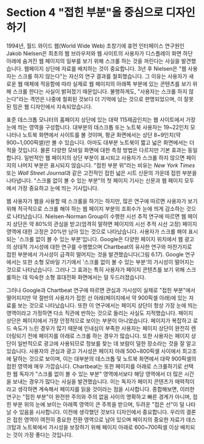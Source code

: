 # Section 4 "접힌 부분"을 중심으로 디자인하기

1994년, 월드 와이드 웹(World Wide Web) 초창기에 휴먼 인터페이스 연구원인 Jakob Nielsen은 최초의 웹 브라우저와 웹 사이트의 사용자가 디스플레이 화면 하단 아래에 숨겨진 웹 페이지의 일부를 보기 위해 스크롤 하는 것을 꺼린다는 사실을 발견했습니다. 웹페이지 상단에 자료를 배치하는 것이 중요합니다. 3년 후 Nielsen은 "웹 사용자는 스크롤 하지 않는다"는 자신의 연구 결과를 철회했습니다. 그 이유는 사용자가 새로운 웹 매체에 적응함에 따라 실제로 웹 페이지의 아래쪽 부분에 있는 콘텐츠를 보기 위해 스크롤 한다는 사실이 밝혀졌기 때문입니다. 불행하게도, "사용자는 스크롤 하지 않는다"라는 격언은 나중에 철회된 것보다 더 기억에 남는 것으로 판명되었으며, 이 잘못된 밈은 웹 디자인에서 지속되었습니다.

표준 데스크톱 모니터의 홈페이지 상단에 있는 대략 115제곱인치는 웹 사이트에서 가장 눈에 띄는 영역을 구성합니다. 대부분의 데스크톱 또는 노트북 사용자는 19~22인치 모니터나 노트북 화면에서 사이트를 볼 것이며, 평균 화면에서는 상단 8~9인치(약 900~1,000픽셀)만 볼 수 있습니다. 아마도 대부분 노트북이 짧고 넓은 화면에서는 더 적을 것입니다. 물론 다양한 모바일 화면에 대한 측정 방법은 다르지만 기본 효과는 동일합니다. 일반적인 웹 페이지의 상단 부분이 표시되고 사용자가 스크롤 하지 않으면 페이지의 나머지 부분은 표시되지 않습니다. "접힌 부분 위"라는 비유는 <em>New York Times</em> 또는 <em>Wall Street Journal</em>과 같은 고전적인 접힌 넓은 시트 신문의 가운데 접힌 부분을 나타냅니다. "스크롤 없이 볼 수 있는 부분"의 첫 페이지 기사는 신문과 웹 페이지 모두에서 가장 중요하고 눈에 띄는 기사입니다.

웹 사용자가 웹을 사용할 때 스크롤을 하기는 하지만, 많은 연구에 따르면 사용자가 보기 위해 적극적으로 스크롤 해야 하는 웹 페이지 부분의 조회수가 눈에 띄게 감소하는 것으로 나타났습니다. Nielsen-Norman Group이 수행한 시선 추적 연구에 따르면 웹 페이지 상단은 약 80%의 관심을 받고(엄격히 말하면 페이지의 시선 추적 시선 고정) 페이지 영역에 대한 고정은 20%만 남아 있는 것으로 나타났습니다. 사용자가 스크롤 해야 표시되는 '스크롤 없이 볼 수 있는 부분'입니다. Google은 다양한 페이지 위치에서 웹 광고의 상대적 가시성에 대한 연구를 수행했으며 Chartbeat의 유사한 연구와 마찬가지로 접힌 부분에서 가시성이 급격히 떨어지는 것을 발견했습니다(그림 6.17). Google 연구에서는 또한 소형 모바일 기기에서 '스크롤 없이 볼 수 있는 부분'의 가시성이 떨어지는 것으로 나타났습니다. 그러나 그 효과는 특히 사용자가 페이지 콘텐츠를 보기 위해 스크롤하는 데 익숙한 소형 휴대전화 화면에서는 덜 두드러졌습니다.

그러나 Google과 Chartbeat 연구에 따르면 관심과 가시성이 실제로 "접힌 부분"에서 떨어지지만 약 절반의 사용자가 접힌 선 아래(페이지에서 약 900픽셀 아래)에 있는 자료를 보는 것으로 나타났습니다. 또한 이 연구에서는 페이지 상단이 항상 가장 눈에 띄는 영역이라고 가정하면 다소 직관에 반하는 것으로 들리는 사실도 지적했습니다. 페이지 상단은 페이지에서 가장 안정적으로 보이는 부분이 아니었습니다. 페이지가 복잡하고 로드 속도가 느린 경우가 많기 때문에 인내심이 부족한 사용자는 페이지 상단이 완전히 렌더링되기 전에 페이지를 아래로 스크롤 하는 경우가 많습니다. 또한 사용자는 페이지 상단이 일반적으로 광고에 사용되므로 정보를 찾는 데 보람이 덜한 장소라는 것을 잘 알고 있습니다. 사용자의 관심과 광고 가시성은 페이지 아래 500~800픽셀 사이에서 최고조에 달하는 것으로 보이며, 이는 대부분의 데스크톱 및 노트북 화면에서 대략 900픽셀의 접힌 영역에 매우 가깝습니다. Chartbeat는 또한 페이지를 아래로 스크롤하기로 선택한 웹 독자가 "스크롤 없이 볼 수 있는 부분" 영역에서보다 해당 영역에서 더 많은 시간을 보내는 경우가 많다는 사실을 발견했습니다. 이는 독자가 페이지 콘텐츠가 매력적이라고 생각하면 계속해서 페이지를 읽을 것이라는 점을 시사합니다. 종합해보면, 이러한 연구는 "접힌 부분"이 완전한 주의와 주의 없음 사이의 명확하고 빠른 경계가 아니며, 접힌 부분 위의 눈에 보이는 아래쪽 영역이 큰 주목을 받으며, 두려운 "접은 선"이 덜 나타날 수 있음을 시사합니다. 이전에 생각했던 것보다 디자인에서 중요합니다. 우리의 결론은 접힌 영역이 여전히 중요한 전환 영역으로 남아 있으며 페이지의 중요한 자료가 데스크탑과 노트북에서 가시성을 보장하기 위해 페이지 아래로 600~700픽셀 이상 배치되는 것이 가장 좋다는 것입니다.
